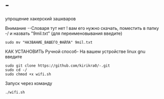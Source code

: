 # -
упрощение хакерский зашкваров 

Внимание --Словаря тут нет ! вам его нужно скачать, поместить в папку -/ и назвать "9mil.txt"  (для переименовывания введите)
```
sudo mv "НАЗВАНИЕ_ВАШЕГО_ФАЙЛА" 9mil.txt
```
 КАК УСТАНОВИТЬ
Ручной способ- На вашем устройстве linux gnu введите 
```
sudo git clone https://github.com/kirikra0/-.git
sudo cd -/
sudo chmod +x wifi.sh
```
Запуск через команду
```
./wifi.sh
```
